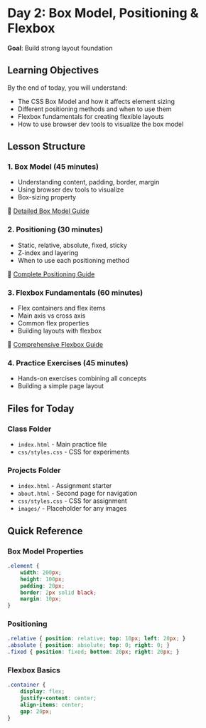 # Day 2: Box Model, Positioning & Flexbox

**Goal**: Build strong layout foundation

## Learning Objectives

By the end of today, you will understand:
- The CSS Box Model and how it affects element sizing
- Different positioning methods and when to use them
- Flexbox fundamentals for creating flexible layouts
- How to use browser dev tools to visualize the box model

## Lesson Structure

### 1. Box Model (45 minutes)
- Understanding content, padding, border, margin
- Using browser dev tools to visualize
- Box-sizing property

📖 [Detailed Box Model Guide](01-box-model.md)

### 2. Positioning (30 minutes)
- Static, relative, absolute, fixed, sticky
- Z-index and layering
- When to use each positioning method

📖 [Complete Positioning Guide](02-positioning.md)

### 3. Flexbox Fundamentals (60 minutes)
- Flex containers and flex items
- Main axis vs cross axis
- Common flex properties
- Building layouts with flexbox

📖 [Comprehensive Flexbox Guide](03-flexbox.md)

### 4. Practice Exercises (45 minutes)
- Hands-on exercises combining all concepts
- Building a simple page layout

## Files for Today

### Class Folder
- `index.html` - Main practice file
- `css/styles.css` - CSS for experiments

### Projects Folder
- `index.html` - Assignment starter
- `about.html` - Second page for navigation
- `css/styles.css` - CSS for assignment
- `images/` - Placeholder for any images

## Quick Reference

### Box Model Properties
```css
.element {
    width: 200px;
    height: 100px;
    padding: 20px;
    border: 2px solid black;
    margin: 10px;
}
```

### Positioning
```css
.relative { position: relative; top: 10px; left: 20px; }
.absolute { position: absolute; top: 0; right: 0; }
.fixed { position: fixed; bottom: 20px; right: 20px; }
```

### Flexbox Basics
```css
.container {
    display: flex;
    justify-content: center;
    align-items: center;
    gap: 20px;
}
```
